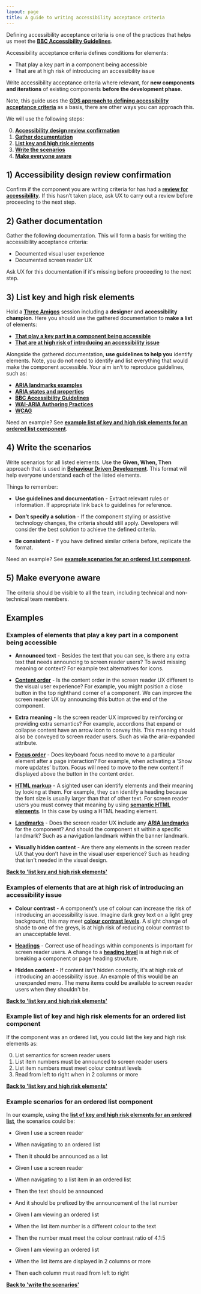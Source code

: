 ```yaml
---
layout: page
title: A guide to writing accessibility acceptance criteria
---
```

Defining accessibility acceptance criteria is one of the practices that helps us meet the **[BBC Accessibility Guidelines](https://www.bbc.co.uk/accessibility/forproducts/guides/mobile/)**.

Accessibility acceptance criteria defines conditions for elements:

- That play a key part in a component being accessible
- That are at high risk of introducing an accessibility issue

Write accessibility acceptance criteria where relevant, for **new components and iterations** of existing components **before the development phase**.

Note, this guide uses the **[GDS approach to defining accessibility acceptance criteria](https://insidegovuk.blog.gov.uk/2018/01/24/improving-accessibility-with-accessibility-acceptance-criteria/)** as a basis, there are other ways you can approach this. 

We will use the following steps:

0. **[Accessibility design review confirmation](#1-accessibility-design-review-confirmation)**
1. **[Gather documentation](#2-gather-documentation)**
2. **[List key and high risk elements](#3-list-key-and-high-risk-elements)**
3. **[Write the scenarios](#4-write-the-scenarios)**
4. **[Make everyone aware](#5-make-everyone-aware)**

## 1) Accessibility design review confirmation
Confirm if the component you are writing criteria for has had a **[review for accessibility](accessibility-design-review)**. If this hasn’t taken place, ask UX to carry out a review before proceeding to the next step.

## 2) Gather documentation
Gather the following documentation. This will form a basis for writing the accessibility acceptance criteria:

- Documented visual user experience
- Documented screen reader UX

Ask UX for this documentation if it's missing before proceeding to the next step.

## 3) List key and high risk elements
Hold a **[Three Amigos](https://en.wikipedia.org/wiki/Behavior-driven_development#The_Three_Amigos)** session including a **designer** and **accessibility champion**. Here you should use the gathered documentation to **make a list** of elements:

- **[That play a key part in a component being accessible](#examples-of-elements-that-play-a-key-part-in-a-component-being-accessible)**
- **[That are at high risk of introducing an accessibility issue](#examples-of-elements-that-are-at-high-risk-of-introducing-an-accessibility-issue)**

Alongside the gathered documentation, **use guidelines to help you** identify elements. Note, you do not need to identify and list everything that would make the component accessible. Your aim isn’t to reproduce guidelines, such as:

- **[ARIA landmarks examples](https://www.w3.org/TR/2017/NOTE-wai-aria-practices-1.1-20171214/examples/landmarks/index.html)**
- **[ARIA states and properties](https://www.w3.org/TR/wai-aria-1.1/#state_prop_def)**
- **[BBC Accessibility Guidelines](https://www.bbc.co.uk/accessibility/forproducts/guides/mobile/)**
- **[WAI-ARIA Authoring Practices](https://www.w3.org/TR/wai-aria-practices-1.1/)**
- **[WCAG](https://www.w3.org/TR/WCAG21/)**

Need an example? See **[example list of key and high risk elements for an ordered list component](#example-list-of-key-and-high-risk-elements-for-an-ordered-list-component)**.

## 4) Write the scenarios
Write scenarios for all listed elements. Use the **Given, When, Then** approach that is used in **[Behaviour Driven Development](https://en.wikipedia.org/wiki/Behavior-driven_development)**. This format will help everyone understand each of the listed elements.

Things to remember:

- **Use guidelines and documentation** - Extract relevant rules or information. If appropriate link back to guidelines for reference.

- **Don’t specify a solution** - If the component styling or assistive technology changes, the criteria should still apply. Developers will consider the best solution to achieve the defined criteria.

- **Be consistent** - If you have defined similar criteria before, replicate the format.

Need an example? See **[example scenarios for an ordered list component](#example-scenarios-for-an-ordered-list-component)**.

## 5) Make everyone aware
The criteria should be visible to all the team, including technical and non-technical team members.

## Examples

### Examples of elements that play a key part in a component being accessible

- **Announced text** - Besides the text that you can see, is there any extra text that needs announcing to screen reader users? To avoid missing meaning or context? For example text alternatives for icons.

- **[Content order](https://www.bbc.co.uk/accessibility/forproducts/guides/mobile/content-order)** - Is the content order in the screen reader UX different to the visual user experience? For example, you might position a close button in the top righthand corner of a component. We can improve the screen reader UX by announcing this button at the end of the component.

- **Extra meaning** - Is the screen reader UX improved by reinforcing or providing extra semantics? For example, accordions that expand or collapse content have an arrow icon to convey this. This meaning should also be conveyed to screen reader users. Such as via the aria-expanded attribute.

- **[Focus order](https://www.bbc.co.uk/accessibility/forproducts/guides/mobile/focus-order)** - Does keyboard focus need to move to a particular element after a page interaction? For example, when activating a ‘Show more updates’ button. Focus will need to move to the new content if displayed above the button in the content order.

- **[HTML markup](https://developer.mozilla.org/en-US/docs/Web/HTML)** - A sighted user can identify elements and their meaning by looking at them. For example, they can identify a heading because the font size is usually larger than that of other text. For screen reader users you must convey that meaning by using **[semantic HTML elements](https://developer.mozilla.org/en-US/docs/Web/HTML/Element)**. In this case by using a HTML heading element.

- **[Landmarks](https://www.bbc.co.uk/accessibility/forproducts/guides/mobile/containers-and-landmarks)** - Does the screen reader UX include any **[ARIA landmarks](https://www.w3.org/TR/2017/NOTE-wai-aria-practices-1.1-20171214/examples/landmarks/index.html)** for the component? And should the component sit within a specific landmark? Such as a navigation landmark within the banner landmark.

- **Visually hidden content** - Are there any elements in the screen reader UX that you don’t have in the visual user experience? Such as heading that isn't needed in the visual design.

**[Back to 'list key and high risk elements'](#3-list-key-and-high-risk-elements)**

### Examples of elements that are at high risk of introducing an accessibility issue

- **Colour contrast** - A component’s use of colour can increase the risk of introducing an accessibility issue. Imagine dark grey text on a light grey background, this may meet **[colour contrast levels](https://www.bbc.co.uk/accessibility/forproducts/guides/mobile/colour-contrast)**. A slight change of shade to one of the greys, is at high risk of reducing colour contrast to an unacceptable level.

- **[Headings](https://www.bbc.co.uk/accessibility/forproducts/guides/mobile/headings)** - Correct use of headings within components is important for screen reader users. A change to a **[heading level](https://developer.mozilla.org/en-US/docs/Web/HTML/Element/Heading_Elements)** is at high risk of breaking a component or page heading structure.

- **Hidden content** - If content isn't hidden correctly, it's at high risk of introducing an accessibility issue. An example of this would be an unexpanded menu. The menu items could be available to screen reader users when they shouldn't be.

**[Back to 'list key and high risk elements'](#3-list-key-and-high-risk-elements)**

### Example list of key and high risk elements for an ordered list component

If the component was an ordered list, you could list the key and high risk elements as:

0. List semantics for screen reader users
1. List item numbers must be announced to screen reader users
2. List item numbers must meet colour contrast levels
3. Read from left to right when in 2 columns or more

**[Back to 'list key and high risk elements'](#3-list-key-and-high-risk-elements)**

### Example scenarios for an ordered list component
In our example, using the **[list of key and high risk elements for an ordered list](#example-list-of-key-and-high-risk-elements-for-an-ordered-list-component)**, the scenarios could be:

- Given I use a screen reader
- When navigating to an ordered list
- Then it should be announced as a list

- Given I use a screen reader
- When navigating to a list item in an ordered list
- Then the text should be announced 
- And it should be prefixed by the announcement of the list number

- Given I am viewing an ordered list
- When the list item number is a different colour to the text 
- Then the number must meet the colour contrast ratio of 4.1:5

- Given I am viewing an ordered list
- When the list items are displayed in 2 columns or more
- Then each column must read from left to right

**[Back to 'write the scenarios'](#4-write-the-scenarios)**
